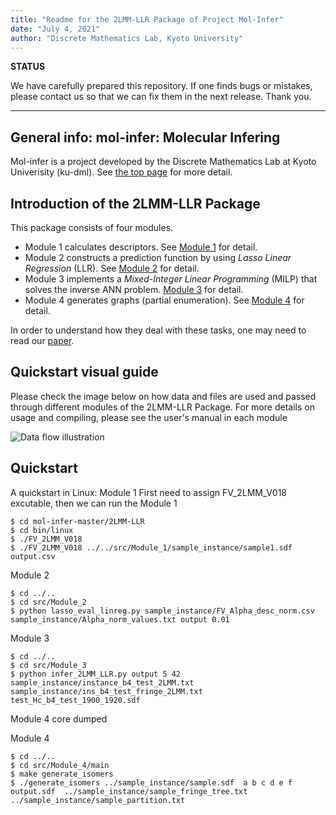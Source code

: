 ```yaml
---
title: "Readme for the 2LMM-LLR Package of Project Mol-Infer"
date: "July 4, 2021"
author: "Discrete Mathematics Lab, Kyoto University"
---
```


**STATUS**

We have carefully prepared this repository. If one finds bugs or mistakes, please contact us so that we can fix them
in the next release. Thank you.

---

## General info: mol-infer: Molecular Infering

Mol-infer is a project developed by the Discrete Mathematics Lab at Kyoto Univerisity (ku-dml). See [the top page](https://github.com/ku-dml/mol-infer) for more detail.

## Introduction of the 2LMM-LLR Package

This package consists of four modules.

+ Module 1 calculates descriptors. See [Module 1](Module_1/) for detail. 
+ Module 2 constructs a prediction function by using *Lasso Linear Regression* (LLR). See [Module 2](Module_2/) for detail.
+ Module 3 implements a *Mixed-Integer Linear Programming* (MILP) that solves the inverse ANN problem.
[Module 3](Module_3/) for detail.
+ Module 4 generates graphs (partial enumeration). See [Module 4](Module_4/) for detail.

In order to understand how they deal with these tasks, one may need to read our [paper](https://arxiv.org/abs/2107.02381).

## Quickstart visual guide

Please check the image below on how data and files are used and passed through different modules
of the 2LMM-LLR Package.
For more details on usage and compiling, please see the user's manual in each module

![Data flow illustration](/2LMM-LLR/doc/2LMM-LLR_flow.PNG)


## Quickstart
A quickstart in Linux:
Module 1
First need to assign FV_2LMM_V018 excutable, then we can run the Module 1
```script
$ cd mol-infer-master/2LMM-LLR
$ cd bin/linux
$ ./FV_2LMM_V018
$ ./FV_2LMM_V018 ../../src/Module_1/sample_instance/sample1.sdf  output.csv
```

Module 2
```script
$ cd ../..
$ cd src/Module_2
$ python lasso_eval_linreg.py sample_instance/FV_Alpha_desc_norm.csv   sample_instance/Alpha_norm_values.txt output 0.01
```

Module 3
```script
$ cd ../..
$ cd src/Module_3
$ python infer_2LMM_LLR.py output 5 42  sample_instance/instance_b4_test_2LMM.txt sample_instance/ins_b4_test_fringe_2LMM.txt  test_Hc_b4_test_1900_1920.sdf
```
Module 4 core dumped

Module 4
```script
$ cd ../..
$ cd src/Module_4/main
$ make generate_isomers
$ ./generate_isomers ../sample_instance/sample.sdf  a b c d e f  output.sdf  ../sample_instance/sample_fringe_tree.txt  ../sample_instance/sample_partition.txt
```
